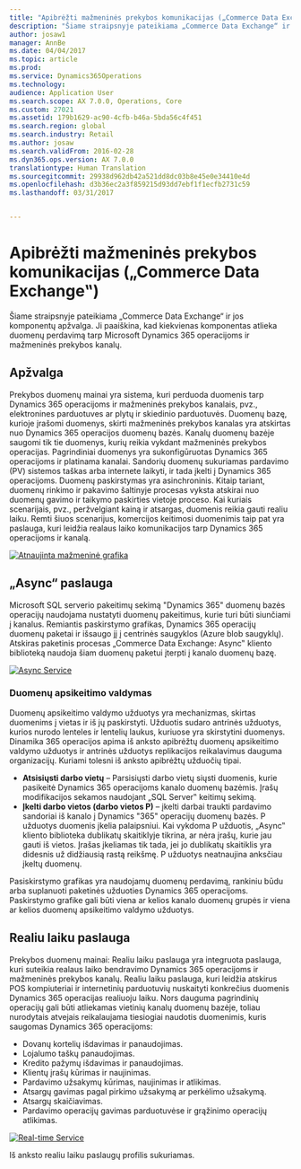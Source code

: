 ```yaml
---
title: "Apibrėžti mažmeninės prekybos komunikacijas („Commerce Data Exchange‟)"
description: "Šiame straipsnyje pateikiama „Commerce Data Exchange“ ir jos komponentų apžvalga. Ji paaiškina, kad kiekvienas komponentas atlieka duomenų perdavimą tarp Microsoft Dynamics 365 operacijoms ir mažmeninės prekybos kanalų."
author: josaw1
manager: AnnBe
ms.date: 04/04/2017
ms.topic: article
ms.prod: 
ms.service: Dynamics365Operations
ms.technology: 
audience: Application User
ms.search.scope: AX 7.0.0, Operations, Core
ms.custom: 27021
ms.assetid: 179b1629-ac90-4cfb-b46a-5bda56c4f451
ms.search.region: global
ms.search.industry: Retail
ms.author: josaw
ms.search.validFrom: 2016-02-28
ms.dyn365.ops.version: AX 7.0.0
translationtype: Human Translation
ms.sourcegitcommit: 29938d962db42a521dd8dc03b8e45e0e34410e4d
ms.openlocfilehash: d3b36ec2a3f859215d93dd7ebf1f1ecfb2731c59
ms.lasthandoff: 03/31/2017


---
```


# <a name="define-retail-channel-communications-commerce-data-exchange"></a>Apibrėžti mažmeninės prekybos komunikacijas („Commerce Data Exchange‟)

Šiame straipsnyje pateikiama „Commerce Data Exchange“ ir jos komponentų apžvalga. Ji paaiškina, kad kiekvienas komponentas atlieka duomenų perdavimą tarp Microsoft Dynamics 365 operacijoms ir mažmeninės prekybos kanalų.

<a name="overview"></a>Apžvalga
--------

Prekybos duomenų mainai yra sistema, kuri perduoda duomenis tarp Dynamics 365 operacijoms ir mažmeninės prekybos kanalais, pvz., elektronines parduotuves ar plytų ir skiedinio parduotuvės. Duomenų bazę, kurioje įrašomi duomenys, skirti mažmeninės prekybos kanalas yra atskirtas nuo Dynamics 365 operacijos duomenų bazės. Kanalų duomenų bazėje saugomi tik tie duomenys, kurių reikia vykdant mažmeninės prekybos operacijas. Pagrindiniai duomenys yra sukonfigūruotas Dynamics 365 operacijoms ir platinama kanalai. Sandorių duomenų sukuriamas pardavimo (PV) sistemos taškas arba internete laikyti, ir tada įkelti į Dynamics 365 operacijoms. Duomenų paskirstymas yra asinchroninis. Kitaip tariant, duomenų rinkimo ir pakavimo šaltinyje procesas vyksta atskirai nuo duomenų gavimo ir taikymo paskirties vietoje proceso. Kai kuriais scenarijais, pvz., peržvelgiant kainą ir atsargas, duomenis reikia gauti realiu laiku. Remti šiuos scenarijus, komercijos keitimosi duomenimis taip pat yra paslauga, kuri leidžia realaus laiko komunikacijos tarp Dynamics 365 operacijoms ir kanalą. 

[![Atnaujinta mažmeninė grafika](./media/updated-retail-graphic.png)](./media/updated-retail-graphic.png)  

## <a name="async-service"></a>„Async“ paslauga
Microsoft SQL serverio pakeitimų sekimą "Dynamics 365" duomenų bazės operacijų naudojama nustatyti duomenų pakeitimus, kurie turi būti siunčiami į kanalus. Remiantis paskirstymo grafikas, Dynamics 365 operacijų duomenų paketai ir išsaugo jį į centrinės saugyklos (Azure blob saugyklų). Atskiras paketinis procesas „Commerce Data Exchange: Async‟ kliento biblioteką naudoja šiam duomenų paketui įterpti į kanalo duomenų bazę. 

[![Async Service](./media/async-300x239.png)](./media/async.png)

### <a name="retail-scheduler"></a>Duomenų apsikeitimo valdymas

Duomenų apsikeitimo valdymo užduotys yra mechanizmas, skirtas duomenims į vietas ir iš jų paskirstyti. Užduotis sudaro antrinės užduotys, kurios nurodo lenteles ir lentelių laukus, kuriuose yra skirstytini duomenys. Dinamika 365 operacijos apima iš anksto apibrėžtų duomenų apsikeitimo valdymo užduotys ir antrinės užduotys replikacijos reikalavimus dauguma organizacijų. Kuriami tolesni iš anksto apibrėžtų užduočių tipai.

-   **Atsisiųsti darbo vietų** – Parsisiųsti darbo vietų siųsti duomenis, kurie pasikeitė Dynamics 365 operacijoms kanalo duomenų bazėmis. Įrašų modifikacijos sekamos naudojant „SQL Server‟ keitimų sekimą.
-   **Įkelti darbo vietos (darbo vietos P)** – įkelti darbai traukti pardavimo sandoriai iš kanalo į Dynamics "365" operacijų duomenų bazės. P užduotys duomenis įkelia palaipsniui. Kai vykdoma P užduotis, „Async‟ kliento biblioteka dublikatų skaitiklyje tikrina, ar nėra įrašų, kurie jau gauti iš vietos. Įrašas įkeliamas tik tada, jei jo dublikatų skaitiklis yra didesnis už didžiausią rastą reikšmę. P užduotys neatnaujina anksčiau įkeltų duomenų.

Pasiskirstymo grafikas yra naudojamų duomenų perdavimą, rankiniu būdu arba suplanuoti paketinės užduoties Dynamics 365 operacijoms. Paskirstymo grafike gali būti viena ar kelios kanalo duomenų grupės ir viena ar kelios duomenų apsikeitimo valdymo užduotys.

## <a name="realtime-service"></a>Realiu laiku paslauga
Prekybos duomenų mainai: Realiu laiku paslauga yra integruota paslauga, kuri suteikia realaus laiko bendravimo Dynamics 365 operacijoms ir mažmeninės prekybos kanalų. Realiu laiku paslauga, kuri leidžia atskirus POS kompiuteriai ir internetinių parduotuvių nuskaityti konkrečius duomenis Dynamics 365 operacijas realiuoju laiku. Nors dauguma pagrindinių operacijų gali būti atliekamas vietinių kanalų duomenų bazėje, toliau nurodytais atvejais reikalaujama tiesiogiai naudotis duomenimis, kuris saugomas Dynamics 365 operacijoms:

-   Dovanų kortelių išdavimas ir panaudojimas.
-   Lojalumo taškų panaudojimas.
-   Kredito pažymų išdavimas ir panaudojimas.
-   Klientų įrašų kūrimas ir naujinimas.
-   Pardavimo užsakymų kūrimas, naujinimas ir atlikimas.
-   Atsargų gavimas pagal pirkimo užsakymą ar perkėlimo užsakymą.
-   Atsargų skaičiavimas.
-   Pardavimo operacijų gavimas parduotuvėse ir grąžinimo operacijų atlikimas.

[![Real-time Service](./media/rts.png)](./media/rts.png) 

Iš anksto realiu laiku paslaugų profilis sukuriamas.


